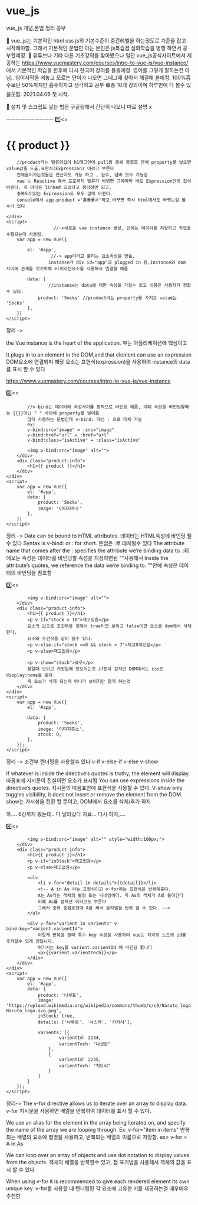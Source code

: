 # vue_js
vue_js 개념,문법 정리 공부

🔴 vue_js는 기본적인 html css js의 기본수준이 중간레벨을 하는정도로 기준을 잡고 시작해야함. 그래서 기본적인 문법만 아는 본인은 js복습겸 심화학습을 병행 하면서 공부할예정. 
🔴 유튜브나 기타 다른 기초강의를 찾아봤으나 일단 vue_js공식사이트에서 제공하는 https://www.vuemastery.com/courses/intro-to-vue-js/vue-instance/ 에서 기본적인 학습을 한후에 다시 
    한국어 강의를 들을예정. 영어를 그렇게 잘하는건 아님.. 영어자막을 켜놓고 모르는 단어가 나오면 그때그때 찾아서 해결해 볼예정. 100%흡수보단 50%까지만 흡수하자고 생각하고 공부
   🟢총 10개 강의이며 하루만에 다 볼수 있을듯함. 2021.04.06 첫 시작.
   
🔴 설치 및 스크립트 넣는 법은 구글링해서 간단히 나오니 따로 설명 x

ㅡㅡㅡㅡㅡㅡㅡㅡㅡㅡ
1️⃣<<The Vue Instance>>
  
<body>
    <div id="app">
        <h1>{{ product }}</h1>
      
        //product라는 벨류의값이 h1태그안에 pull됨 중복 중괄호 안에 property를 넣으면 value값을 도출,표현식(Expression) 이라고 부른다
        안에들어가는것들은 연산자도 가능 하고 , 함수, 넘버 모두 가능함
        vue 는 Reactive 해서 프로퍼티 벨류가 바뀌면 그에따라 바로 Expression안의 값이 바뀐다. 즉 어디든 linked 되있다고 생각하면 되고,
        중복되어있는 Expression도 모두 값이 바뀐다. 
        console에서 app.product ='홀롤롤ㄹ'라고 바꾸면 즉시 html에서도 바뀌는걸 볼 수가 있다
        
    </div>
    <script>
                      //->새로운 vue instance 생성, 안에는 데이터를 저장하고 작업을 수행되는데 사용됨.
        var app = new Vue({ 
        
            el: '#app',   
                     //-> app이라고 불리는 요소속성을 만듦, 
                    instance가 div id="app"과 plugged in 됨,instance와 dom 사이에 관계를 짓기위해 el이라는요소를 사용해서 연결을 해줌
            
            data: { 
                    //instance는 data에 대한 속성을 가질수 있고 이름은 사용자가 정할수 있다.
                product: 'Socks' //product라는 property를 가지고 value는 'Socks'
            },
        })
    </script>
</body>

정리 ->
  
the Vue instance is the heart of the application.
뷰는 어플리케이션에 핵심이고

It plugs in to an element in the DOM,and that element can use an expression
DOM요소에 연결되며 해당 요소는 표현식(expression)을 사용하여 instance의 data를 표시 할 수 있다

https://www.vuemastery.com/courses/intro-to-vue-js/vue-instance


2️⃣<<Attribute Binding>>
  <body>
    <div id="app">
        <div class="product-image">
          
            //v-bind는 데이터와 속성사이를 동적으로 바인딩 해줌, 이떄 속성을 바인딩할때는 {{}}아닌 " " 사이에 property를 넣어줌
            많이 사용하는 문법인데 v-bind: 대신 : 으로 대체 가능
            ex)
            v-bind:src="image" = :src="image"
            v-bind:href="url" = :href="url"
            v-bind:class="isActive" = :class="isActive"

            <img v-bind:src="image" alt="">
        </div>
        <div class="product-info">
            <h1>{{ product }}</h1>
        </div>
    </div>
    <script>
        var app = new Vue({
            el: '#app',
            data: {
                product: 'Socks',
                image: '이미지주소'
            },
        })
    </script>
</body>

  정리 ->
Data can be bound to HTML attributes.
 데이터는 HTML속성에 바인딩 될 수 있다
Syntax is v-bind: or : for short.
 문법은 :로 대체될수 있다
The attribute name that comes after the : specifies the attribute we’re binding data to.
 :뒤에오는 속성은 데이터를 바인딩할 속성을 지정하면됨 ""사용해서
Inside the attribute’s quotes, we reference the data we’re binding to.
 ""안에 속성은 데이터의 바인딩을 참조함



3️⃣<<Conditional Rendering>>
<body>
    <div id="app">
        <div class="product-image">

            <img v-bind:src="image" alt="">
        </div>
        <div class="product-info">
            <h1>{{ product }}</h1>
            <p v-if="stock > 10">재고있음</p>
            요소의 값으로 조건부를 정해서 true이면 보이고 false이면 요소를 dom에서 삭제한다.
            요소와 조건식을 같이 쓸수 있다.
            <p v-else-if="stock <=8 && stock > 7">재고8개있음</p>
            <p v-else>재고없음</p>

            <p v-show="stock">쑈우</p>
            참일때 보이고 거짓일때 안보이는것 if문과 같지만 DOM에서는 css로 display:none을 준다. 
            즉 요소가 삭제 되는게 아니라 보이지만 않게 하는것
        </div>
    </div>
    <script>
        var app = new Vue({
            el: '#app',

            data: {
                product: 'Socks',
                image: '이미지주소',
                stock: 0,
            },
        });
    </script>
</body>
정리 ->
조건부 렌더링을 사용할수 있다
v-if
v-else-if
v-else
v-show

If whatever is inside the directive’s quotes is truthy, the element will display.
따옴표에 지시문이 진실이면 요소가 표시됨
You can use expressions inside the directive’s quotes.
지시문의 따옴표안에 표현식을 사용할 수 있다.
V-show only toggles visibility, it does not insert or remove the element from the DOM.
show는 가시성을 전환 할 뿐이고, DOM에서 요소를 삭제/추가 하지  

하.... 6강까지 봤는데.. 다 날라갔다 자료... 다시 하자,....

4️⃣<<list Rendering>>
    <body>
    <div id="app">
        <div class="product-image">

            <img v-bind:src="image" alt="" style="width:100px;">
        </div>
        <div class="product-info">
            <h1>{{ product }}</h1>
            <p v-if="inStock">재고있음</p>
            <p v-else>재고없음</p>

            <ul>
                <li v-for="detail in details">{{detail}}</li>
                <!-- A in As 라는 표현식이고 v-for라는 표현식은 반복해준다.
                A는 As라는 객체의 별명 또는 닉네임이다. 즉 As의 객체가 A로 들어간다
                이떄 As를 컬렉션 이라고도 부른다
                그래서 중복 중괄호안에 A를 써서 문자열을 반복 할 수 있다. -->
            </ul>

            <div v-for="varient in varients" v-bind:key="varient.varientId">
                이렇게 반복을 쓸때 특수 key 속성을 사용하여 vue는 각각의 노드의 id를 추적할수 있게 만듭니다. 
                여기서는 key를 varient.varientId 에 바인딩 합니다
                <p>{{varient.varientTech}}</p>
            </div>
        </div>
    </div>
    <script>
        var app = new Vue({
            el: '#app',
            data: {
                product: '나루토',
                image: 'https://upload.wikimedia.org/wikipedia/commons/thumb/c/c9/Naruto_logo.svg/1024px-Naruto_logo.svg.png',
                inStock: true,
                details: ['나루토', '사스케', '카카시'],

                varients: [{
                        varientId: 2234,
                        varientTech: "나선한"
                    },
                    {
                        varientId: 2235,
                        varientTech: "치도리"
                    }
                ]
            }
        });
    </script>
</body>

정리->
The v-for directive allows us to iterate over an array to display data.
v-for 지시문을 사용하면 배열을 반복하여 데이터를 표시 할 수 있다.

We use an alias for the element in the array being iterated on, and specify the name of the array we are looping through. Ex: v-for="item in items"
반복되는 배열의 요소에 별명을 사용하고, 반복되는 배열의 이름으로 저장함. ex> v-for = A in As

We can loop over an array of objects and use dot notation to display values from the objects.
객체의 배열을 반복할수 있고, 점 표기법을 사용해서 객체의 값을 표시 할 수 있다.

When using v-for it is recommended to give each rendered element its own unique key.
v-for를 사용할 때 렌더링된 각 요소에 고유한 키를 제공하는걸 매우매우 추천함

